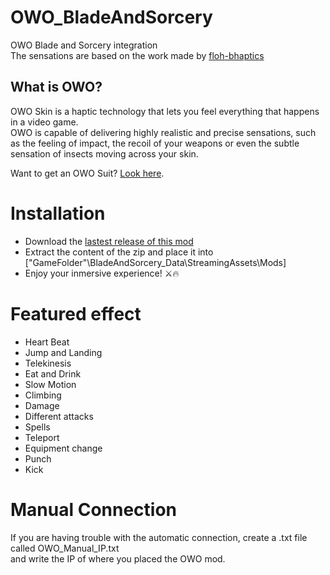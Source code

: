 # OWO_BladeAndSorcery
OWO Blade and Sorcery integration  
The sensations are based on the work made by [floh-bhaptics](https://github.com/floh-bhaptics/BladeAndSorcery_OWO)

## What is OWO?
OWO Skin is a haptic technology that lets you feel everything that happens in a video game.  
OWO is capable of delivering highly realistic and precise sensations, such as the feeling of impact, the recoil of your weapons or even the subtle sensation of insects moving across your skin.

Want to get an OWO Suit? [Look here](https://owogame.com/shop/).

# Installation
- Download the [lastest release of this mod](https://github.com/OWODevelopers/OWO_BladeAndSorcery/releases/latest)
- Extract the content of the zip and place it into ["GameFolder"\BladeAndSorcery_Data\StreamingAssets\Mods]
- Enjoy your inmersive experience! ⚔🔥

# Featured effect
- Heart Beat
- Jump and Landing
- Telekinesis
- Eat and Drink
- Slow Motion
- Climbing
- Damage
- Different attacks
- Spells
- Teleport
- Equipment change
- Punch
- Kick
 
# Manual Connection
If you are having trouble with the automatic connection, create a .txt file called OWO_Manual_IP.txt  
and write the IP of where you placed the OWO mod.
